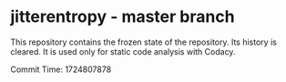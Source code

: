 # jitterentropy - master branch

This repository contains the frozen state of the repository.
Its history is cleared. It is used only for static code
analysis with Codacy.

Commit Time: 1724807878